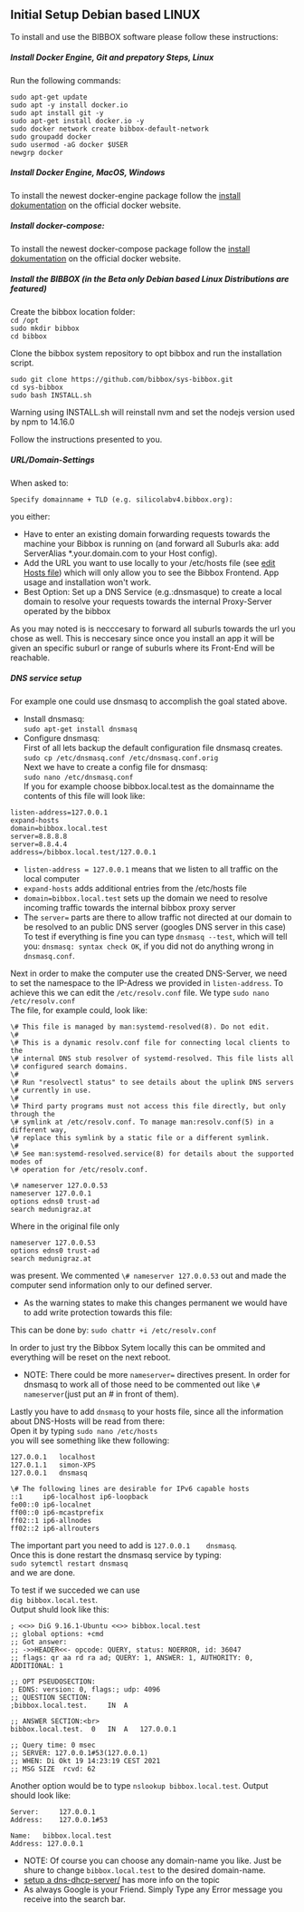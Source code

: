 ## Initial Setup Debian based LINUX
 
To install and use the BIBBOX software please follow these instructions:

##### Install Docker Engine, Git and prepatory Steps, Linux

Run the following commands:

`sudo apt-get update`<br>
`sudo apt -y install docker.io`<br>
`sudo apt install git -y`<br>
`sudo apt-get install docker.io -y`<br>
`sudo docker network create bibbox-default-network`<br>
`sudo groupadd docker`<br>
`sudo usermod -aG docker $USER`<br>
`newgrp docker`<br>

##### Install Docker Engine, MacOS, Windows

To install the newest docker-engine package follow the <a href="https://docs.docker.com/engine/install/" target="_blank">install dokumentation</a> on the official docker website. 


##### Install docker-compose:

To install the newest docker-compose package follow the <a href="https://docs.docker.com/engine/install/" target="_blank">install dokumentation</a> on the official docker website.


##### Install the BIBBOX (in the Beta only Debian based Linux Distributions are featured)

Create the bibbox location folder: <br>
`cd /opt`<br>
`sudo mkdir bibbox`<br>
`cd bibbox`<br>

Clone the bibbox system repository to opt bibbox and run the installation script.

`sudo git clone https://github.com/bibbox/sys-bibbox.git`<br>
`cd sys-bibbox`<br>
`sudo bash INSTALL.sh`<br>

Warning using INSTALL.sh will reinstall nvm and set the nodejs version used by npm to 14.16.0

Follow the instructions presented to you. 

##### URL/Domain-Settings

When asked to: <br>
```
Specify domainname + TLD (e.g. silicolabv4.bibbox.org):
```

you either: 

* Have to enter an existing domain forwarding requests towards the machine your Bibbox is running on (and forward all Suburls aka: add  ServerAlias \*.your.domain.com to your Host config).
* Add the URL you want to use locally to your /etc/hosts file (see <a href="https://linuxize.com/post/how-to-edit-your-hosts-file/" target="_blank">edit Hosts file</a>) which will only allow you to see the Bibbox Frontend. App usage and installation won't work. 
* Best Option: Set up a DNS Service (e.g.:dnsmasque) to create a local domain to resolve your requests towards the internal Proxy-Server operated by the bibbox

As you may noted is is necccesary to forward all suburls towards the url you chose as well. This is neccesary since once you install an app it will be given an specific suburl or range of suburls where its Front-End will be reachable.

##### DNS service setup

For example one could use dnsmasq to accomplish the goal stated above.

* Install dnsmasq:<br>
`sudo apt-get install dnsmasq`
* Configure dnsmasq:<br>
First of all lets backup the default configuration file dnsmasq creates.<br>
`sudo cp /etc/dnsmasq.conf /etc/dnsmasq.conf.orig`<br>
Next we have to create a config file for dnsmasq:<br>
`sudo nano /etc/dnsmasq.conf`<br>
If you for example choose bibbox.local.test as the domainname the contents of this file will look like:

```
listen-address=127.0.0.1
expand-hosts
domain=bibbox.local.test
server=8.8.8.8
server=8.8.4.4
address=/bibbox.local.test/127.0.0.1
```

* `listen-address = 127.0.0.1` means that we listen to all traffic on the local computer<br>
* `expand-hosts` adds additional entries from the /etc/hosts file<br>
* `domain=bibbox.local.test` sets up the domain we need to resolve incoming traffic towards the internal bibbox proxy server<br>
* The `server=` parts are there to allow traffic not directed at our domain to be resolved to an public DNS server (googles DNS server in this case)
To test if everything is fine you can type `dnsmasq --test`, which will tell you: `dnsmasq: syntax check OK`, if you did not do anything wrong in `dnsmasq.conf`.<br>

Next in order to make the computer use the created DNS-Server, we need to set the namespace to the IP-Adress we provided in `listen-address`. To achieve this we can edit the `/etc/resolv.conf` file. We type `sudo nano /etc/resolv.conf` <br>
The file, for example could, look like:
```
\# This file is managed by man:systemd-resolved(8). Do not edit.
\#
\# This is a dynamic resolv.conf file for connecting local clients to the
\# internal DNS stub resolver of systemd-resolved. This file lists all
\# configured search domains.
\#
\# Run "resolvectl status" to see details about the uplink DNS servers
\# currently in use.
\#
\# Third party programs must not access this file directly, but only through the
\# symlink at /etc/resolv.conf. To manage man:resolv.conf(5) in a different way,
\# replace this symlink by a static file or a different symlink.
\#
\# See man:systemd-resolved.service(8) for details about the supported modes of
\# operation for /etc/resolv.conf.

\# nameserver 127.0.0.53
nameserver 127.0.0.1
options edns0 trust-ad
search medunigraz.at
```
Where in the original file only

```
nameserver 127.0.0.53
options edns0 trust-ad
search medunigraz.at
```

was present. We commented `\# nameserver 127.0.0.53` out and made the computer send information only to our defined server.<br>

* As the warning states to make this changes permanent we would have to add write protection towards this file:

This can be done by: `sudo chattr +i /etc/resolv.conf` <br>

In order to just try the Bibbox Sytem locally this can be ommited and everything will be reset on the next reboot. <br>

* NOTE: There could be more `nameserver=` directives present. In order for dnsmasq to work all of those need to be commented out like `\# nameserver`(just put an \# in front of them).

Lastly you have to add `dnsmasq` to your hosts file, since all the information about DNS-Hosts will be read from there:<br>
Open it by typing `sudo nano /etc/hosts`<br>
you will see something like thew following:<br>
```
127.0.0.1	localhost
127.0.1.1	simon-XPS
127.0.0.1	dnsmasq

\# The following lines are desirable for IPv6 capable hosts
::1     ip6-localhost ip6-loopback
fe00::0 ip6-localnet
ff00::0 ip6-mcastprefix
ff02::1 ip6-allnodes
ff02::2 ip6-allrouters
```

The important part you need to add is `127.0.0.1	dnsmasq`.<br>
Once this is done restart the dnsmasq service by typing:<br> 
`sudo sytemctl restart dnsmasq`<br>
and we are done.

To test if we succeded we can use<br> 
`dig bibbox.local.test`.<br>
Output shuld look like this:

```
; <<>> DiG 9.16.1-Ubuntu <<>> bibbox.local.test
;; global options: +cmd
;; Got answer:
;; ->>HEADER<<- opcode: QUERY, status: NOERROR, id: 36047
;; flags: qr aa rd ra ad; QUERY: 1, ANSWER: 1, AUTHORITY: 0, ADDITIONAL: 1

;; OPT PSEUDOSECTION:
; EDNS: version: 0, flags:; udp: 4096
;; QUESTION SECTION:
;bibbox.local.test.		IN	A

;; ANSWER SECTION:<br>
bibbox.local.test.	0	IN	A	127.0.0.1

;; Query time: 0 msec
;; SERVER: 127.0.0.1#53(127.0.0.1)
;; WHEN: Di Okt 19 14:23:19 CEST 2021
;; MSG SIZE  rcvd: 62
```

Another option would be to type `nslookup bibbox.local.test`. Output should look like:

```
Server:		127.0.0.1
Address:	127.0.0.1#53

Name:	bibbox.local.test
Address: 127.0.0.1
```

* NOTE: Of course you can choose any domain-name you like. Just be shure to change `bibbox.local.test` to the desired domain-name.
* <a href="https://www.tecmint.com/setup-a-dns-dhcp-server-using-dnsmasq-on-centos-rhel/" target="_blank">setup a dns-dhcp-server/</a> has more info on the topic
* As always Google is your Friend. Simply Type any Error message you receive into the search bar.
